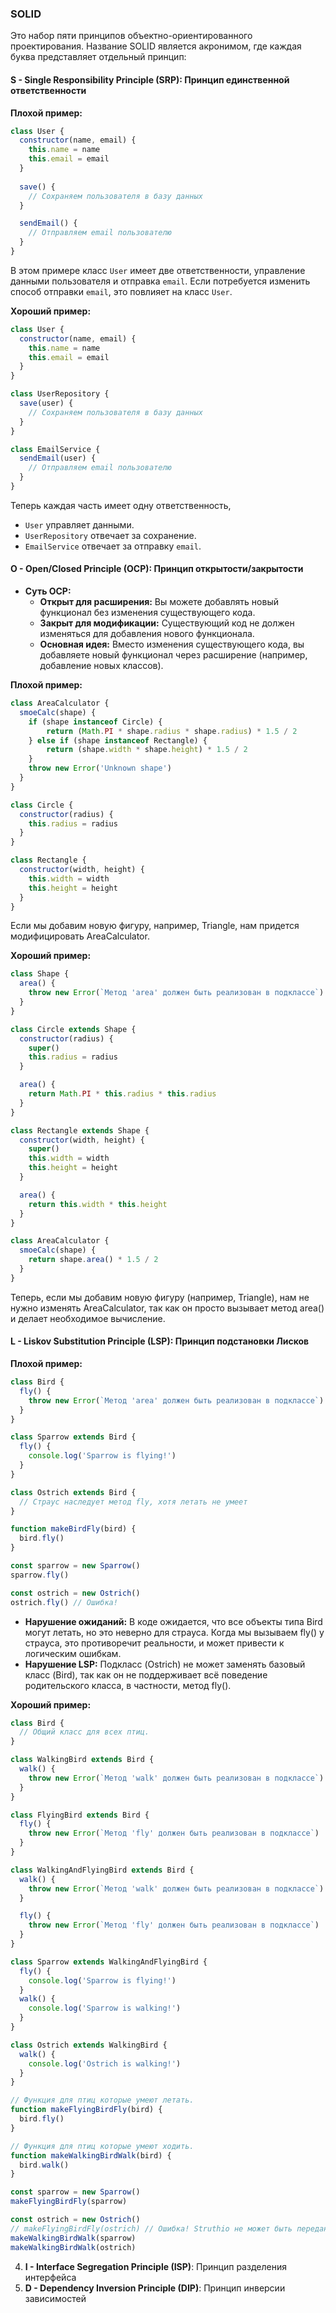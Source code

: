 
### SOLID 
Это набор пяти принципов объектно-ориентированного проектирования.
Название SOLID является акронимом, где каждая буква представляет отдельный принцип:

#### S - Single Responsibility Principle (SRP): Принцип единственной ответственности

**Плохой пример:**

```javascript
class User {
  constructor(name, email) {
    this.name = name
    this.email = email
  }
  
  save() {
    // Сохраняем пользователя в базу данных
  }

  sendEmail() {
    // Отправляем email пользователю
  }
}
```
В этом примере класс ``User`` имеет две ответственности, управление данными пользователя
и отправка ``email``. Если потребуется изменить способ отправки ``email``, это повлияет на класс ``User``.

**Хороший пример:** 

```javascript
class User {
  constructor(name, email) {
    this.name = name
    this.email = email
  }
}

class UserRepository {
  save(user) {
    // Сохраняем пользователя в базу данных
  }
}

class EmailService {
  sendEmail(user) {
    // Отправляем email пользователю
  }
}
```

Теперь каждая часть имеет одну ответственность,
- ``User`` управляет данными.
- ``UserRepository`` отвечает за сохранение.
- ``EmailService`` отвечает за отправку ``email``.


#### O - Open/Closed Principle (OCP): Принцип открытости/закрытости
- **Суть OCP:**
  - **Открыт для расширения:** Вы можете добавлять новый функционал без изменения существующего кода.
  - **Закрыт для модификации:** Существующий код не должен изменяться для добавления нового функционала.
  - **Основная идея:** Вместо изменения существующего кода, вы добавляете новый функционал через 
  расширение (например, добавление новых классов).

**Плохой пример:**
```javascript
class AreaCalculator {
  smoeCalc(shape) {
    if (shape instanceof Circle) {
        return (Math.PI * shape.radius * shape.radius) * 1.5 / 2
    } else if (shape instanceof Rectangle) {
        return (shape.width * shape.height) * 1.5 / 2
    }
    throw new Error('Unknown shape')
  }
}

class Circle {
  constructor(radius) {
    this.radius = radius
  }
}

class Rectangle {
  constructor(width, height) {
    this.width = width
    this.height = height
  }
}
```

Если мы добавим новую фигуру, например, Triangle, нам придется модифицировать AreaCalculator.

**Хороший пример:**
```javascript
class Shape {
  area() {
    throw new Error(`Метод 'area' должен быть реализован в подклассе`)
  }
}

class Circle extends Shape {
  constructor(radius) {
    super()
    this.radius = radius
  }

  area() {
    return Math.PI * this.radius * this.radius
  }
}

class Rectangle extends Shape {
  constructor(width, height) {
    super()
    this.width = width
    this.height = height
  }

  area() {
    return this.width * this.height
  }
}

class AreaCalculator {
  smoeCalc(shape) {
    return shape.area() * 1.5 / 2
  }
}

```

Теперь, если мы добавим новую фигуру (например, Triangle), нам не нужно изменять AreaCalculator, 
так как он просто вызывает метод area() и делает необходимое вычисление.

#### L - Liskov Substitution Principle (LSP): Принцип подстановки Лисков

**Плохой пример:**
```javascript
class Bird {
  fly() {
    throw new Error(`Метод 'area' должен быть реализован в подклассе`)
  }
}

class Sparrow extends Bird {
  fly() {
    console.log('Sparrow is flying!')
  }
}

class Ostrich extends Bird {
  // Страус наследует метод fly, хотя летать не умеет
}

function makeBirdFly(bird) {
  bird.fly()
}

const sparrow = new Sparrow()
sparrow.fly()

const ostrich = new Ostrich()
ostrich.fly() // Ошибка!
```

- **Нарушение ожиданий:** В коде ожидается, что все объекты типа Bird могут летать, но это неверно для страуса. 
Когда мы вызываем fly() у страуса, это противоречит реальности, и может привести к логическим ошибкам.
- **Нарушение LSP:** Подкласс (Ostrich) не может заменять базовый класс (Bird), так как он не поддерживает 
всё поведение родительского класса, в частности, метод fly().

**Хороший пример:**
```javascript
class Bird {
  // Общий класс для всех птиц.
}

class WalkingBird extends Bird {
  walk() {
    throw new Error(`Метод 'walk' должен быть реализован в подклассе`)
  }
}

class FlyingBird extends Bird {
  fly() {
    throw new Error(`Метод 'fly' должен быть реализован в подклассе`)
  }
}

class WalkingAndFlyingBird extends Bird {
  walk() {
    throw new Error(`Метод 'walk' должен быть реализован в подклассе`)
  }

  fly() {
    throw new Error(`Метод 'fly' должен быть реализован в подклассе`)
  }
}

class Sparrow extends WalkingAndFlyingBird {
  fly() {
    console.log('Sparrow is flying!')
  }
  walk() {
    console.log('Sparrow is walking!')
  }
}

class Ostrich extends WalkingBird {
  walk() {
    console.log('Ostrich is walking!')
  }
}

// Функция для птиц которые умеют летать.
function makeFlyingBirdFly(bird) {
  bird.fly()
}

// Функция для птиц которые умеют ходить.
function makeWalkingBirdWalk(bird) {
  bird.walk()
}

const sparrow = new Sparrow()
makeFlyingBirdFly(sparrow)

const ostrich = new Ostrich()
// makeFlyingBirdFly(ostrich) // Ошибка! Struthio не может быть передан как летающая птица
makeWalkingBirdWalk(sparrow)
makeWalkingBirdWalk(ostrich)
```

4. **I - Interface Segregation Principle (ISP)**: Принцип разделения интерфейса
5. **D - Dependency Inversion Principle (DIP)**: Принцип инверсии зависимостей
